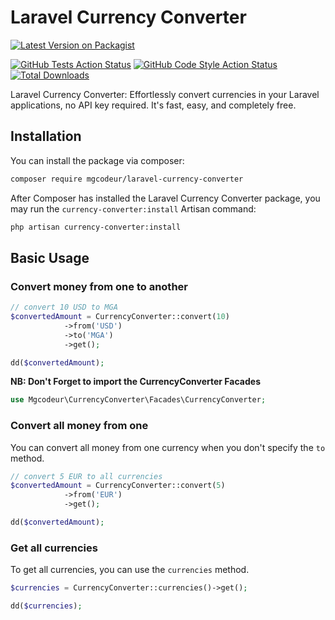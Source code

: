 # Laravel Currency Converter

[![Latest Version on Packagist](https://img.shields.io/packagist/v/mgcodeur/laravel-currency-converter.svg?style=flat-square)](https://packagist.org/packages/mgcodeur/laravel-currency-converter)


[![GitHub Tests Action Status](https://img.shields.io/github/actions/workflow/status/mgcodeur/laravel-currency-converter/run-tests.yml?branch=main&label=tests&style=flat-square)](https://github.com/mgcodeur/laravel-currency-converter/?query=workflow%3Arun-tests+branch%3Amain)
[![GitHub Code Style Action Status](https://img.shields.io/github/actions/workflow/status/mgcodeur/laravel-currency-converter/fix-php-code-style-issues.yml?branch=main&label=code%20style&style=flat-square)](https://github.com/mgcodeur/laravel-currency-converter/actions?query=workflow%3A"Fix+PHP+code+style+issues"+branch%3Amain)
[![Total Downloads](https://img.shields.io/packagist/dt/mgcodeur/laravel-currency-converter.svg?style=flat-square)](https://packagist.org/packages/mgcodeur/laravel-currency-converter)

Laravel Currency Converter: Effortlessly convert currencies in your Laravel applications, no API key required. It's fast, easy, and completely free.

## Installation

You can install the package via composer:

```bash
composer require mgcodeur/laravel-currency-converter
```

After Composer has installed the Laravel Currency Converter package, you may run the `currency-converter:install` Artisan command:

```bash
php artisan currency-converter:install
```
## Basic Usage

### Convert money from one to another

```php
// convert 10 USD to MGA
$convertedAmount = CurrencyConverter::convert(10)
            ->from('USD')
            ->to('MGA')
            ->get();

dd($convertedAmount);
```
**NB: Don't Forget to import the CurrencyConverter Facades**

```php
use Mgcodeur\CurrencyConverter\Facades\CurrencyConverter;
```

### Convert all money from one

You can convert all money from one currency when you don't specify the `to` method.

```php
// convert 5 EUR to all currencies
$convertedAmount = CurrencyConverter::convert(5)
            ->from('EUR')
            ->get();

dd($convertedAmount);
```

### Get all currencies

To get all currencies, you can use the `currencies` method.

```php
$currencies = CurrencyConverter::currencies()->get();

dd($currencies);
```
